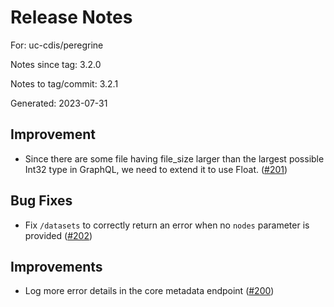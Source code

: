 # Release Notes

For: uc-cdis/peregrine

Notes since tag: 3.2.0

Notes to tag/commit: 3.2.1

Generated: 2023-07-31



## Improvement
  - Since there are some file having file_size larger than the largest possible 
    Int32 type in GraphQL, we need to extend it to use Float. ([#201](https://github.com/uc-cdis/peregrine/pull/201)) 

## Bug Fixes
  - Fix `/datasets` to correctly return an error when no `nodes` parameter is 
    provided ([#202](https://github.com/uc-cdis/peregrine/pull/202))

## Improvements
  - Log more error details in the core metadata endpoint ([#200](https://github.com/uc-cdis/peregrine/pull/200)) 

